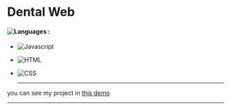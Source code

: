 # Dental Web

#### ![Languages](https://img.shields.io/github/languages/count/zeynab-jalalian/Dental-Web) :
 - ![Javascript](https://img.shields.io/badge/javascript-yellow)
 - ![HTML](https://img.shields.io/badge/Html-orange)
 - ![CSS](https://img.shields.io/badge/Css-blue)
   
   ---
 you can see my project in [this demo](https://zeynab-jalalian.github.io/Dental-Web/)
  ___
